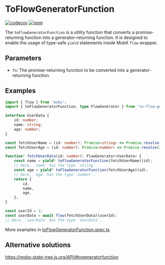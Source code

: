 # ToFlowGeneratorFunction

[![codecov](https://codecov.io/github/harunou/to-flow-generator-function/branch/main/graph/badge.svg?token=1WTYGPJ8N5)](https://codecov.io/github/harunou/to-flow-generator-function)
[![npm](https://img.shields.io/npm/v/to-flow-generator-function)](https://www.npmjs.com/package/to-flow-generator-function)

The `toFlowGeneratorFunction` is a utility function that converts a promise-returning function into a generator-returning function. It is designed to enable the usage of type-safe `yield` statements inside MobX `flow` wrapper.

## Parameters

- `fn`: The promise-returning function to be converted into a generator-returning function.

## Examples

```typescript
import { flow } from 'mobx';
import { toFlowGeneratorFunction, type FlowGenerator } from 'to-flow-generator-function';

interface UserData {
    id: number;
    name: string;
    age: number;
}

const fetchUserName = (id: number): Promise<string> => Promise.resolve('John');
const fetchUserAge = (id: number): Promise<number> => Promise.resolve(25);

function* fetchUserData(id: number): FlowGenerator<UserData> {
    const name = yield* toFlowGeneratorFunction(fetchUserName)(id);
    // Here, `name` has the type `string`.
    const age = yield* toFlowGeneratorFunction(fetchUserAge)(id);
    // Here, `age` has the type `number`.
    return {
        id,
        name,
        age,
    };
}

const userId = 3;
const userData = await flow(fetchUserData)(userId);
// Here, `userData` has the type `UserData`.
```

More examples in [toFlowGeneratorFunction.spec.ts](./src/toFlowGeneratorFunction.spec.ts)

## Alternative solutions

<https://mobx-state-tree.js.org/API/#togeneratorfunction>

